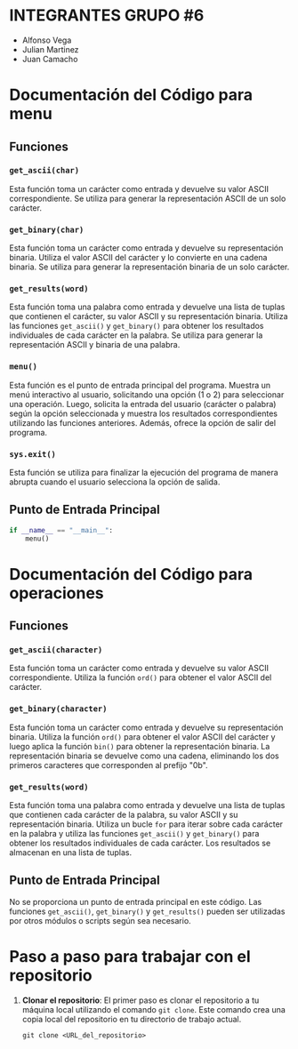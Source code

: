 # INTEGRANTES GRUPO #6
- Alfonso Vega
- Julian Martinez
- Juan Camacho


# Documentación del Código para menu

## Funciones

### `get_ascii(char)`

Esta función toma un carácter como entrada y devuelve su valor ASCII correspondiente. Se utiliza para generar la representación ASCII de un solo carácter.

### `get_binary(char)`

Esta función toma un carácter como entrada y devuelve su representación binaria. Utiliza el valor ASCII del carácter y lo convierte en una cadena binaria. Se utiliza para generar la representación binaria de un solo carácter.

### `get_results(word)`

Esta función toma una palabra como entrada y devuelve una lista de tuplas que contienen el carácter, su valor ASCII y su representación binaria. Utiliza las funciones `get_ascii()` y `get_binary()` para obtener los resultados individuales de cada carácter en la palabra. Se utiliza para generar la representación ASCII y binaria de una palabra.

### `menu()`

Esta función es el punto de entrada principal del programa. Muestra un menú interactivo al usuario, solicitando una opción (1 o 2) para seleccionar una operación. Luego, solicita la entrada del usuario (carácter o palabra) según la opción seleccionada y muestra los resultados correspondientes utilizando las funciones anteriores. Además, ofrece la opción de salir del programa.

### `sys.exit()`

Esta función se utiliza para finalizar la ejecución del programa de manera abrupta cuando el usuario selecciona la opción de salida.

## Punto de Entrada Principal

```python
if __name__ == "__main__":
    menu()
```
    
# Documentación del Código para operaciones

## Funciones

### `get_ascii(character)`

Esta función toma un carácter como entrada y devuelve su valor ASCII correspondiente. Utiliza la función `ord()` para obtener el valor ASCII del carácter.

### `get_binary(character)`

Esta función toma un carácter como entrada y devuelve su representación binaria. Utiliza la función `ord()` para obtener el valor ASCII del carácter y luego aplica la función `bin()` para obtener la representación binaria. La representación binaria se devuelve como una cadena, eliminando los dos primeros caracteres que corresponden al prefijo "0b".

### `get_results(word)`

Esta función toma una palabra como entrada y devuelve una lista de tuplas que contienen cada carácter de la palabra, su valor ASCII y su representación binaria. Utiliza un bucle `for` para iterar sobre cada carácter en la palabra y utiliza las funciones `get_ascii()` y `get_binary()` para obtener los resultados individuales de cada carácter. Los resultados se almacenan en una lista de tuplas.

## Punto de Entrada Principal

No se proporciona un punto de entrada principal en este código. Las funciones `get_ascii()`, `get_binary()` y `get_results()` pueden ser utilizadas por otros módulos o scripts según sea necesario.

# Paso a paso para trabajar con el repositorio

1. **Clonar el repositorio**: El primer paso es clonar el repositorio a tu máquina local utilizando el comando `git clone`. Este comando crea una copia local del repositorio en tu directorio de trabajo actual.
   ```
   git clone <URL_del_repositorio>
    ```
    
